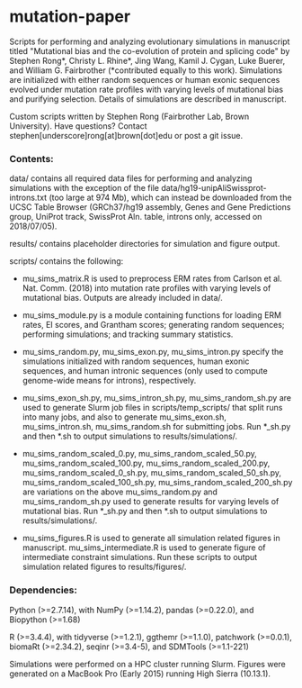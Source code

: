 # mutation-paper

Scripts for performing and analyzing evolutionary simulations in manuscript titled "Mutational bias and the co-evolution of protein and splicing code" by Stephen Rong\*, Christy L. Rhine\*, Jing Wang, Kamil J. Cygan, Luke Buerer, and William G. Fairbrother (\*contributed equally to this work). Simulations are initialized with either random sequences or human exonic sequences evolved under mutation rate profiles with varying levels of mutational bias and purifying selection. Details of simulations are described in manuscript.

Custom scripts written by Stephen Rong (Fairbrother Lab, Brown University). Have questions? Contact stephen[underscore]rong[at]brown[dot]edu or post a git issue.

### Contents:

data/ contains all required data files for performing and analyzing simulations with the exception of the file data/hg19-unipAliSwissprot-introns.txt (too large at 974 Mb), which can instead be downloaded from the UCSC Table Browser (GRCh37/hg19 assembly, Genes and Gene Predictions group, UniProt track, SwissProt Aln. table, introns only, accessed on 2018/07/05).

results/ contains placeholder directories for simulation and figure output.

scripts/ contains the following:

- mu_sims_matrix.R is used to preprocess ERM rates from Carlson et al. Nat. Comm. (2018) into mutation rate profiles with varying levels of mutational bias. Outputs are already included in data/.

- mu_sims_module.py is a module containing functions for loading  ERM rates, EI scores, and Grantham scores; generating random sequences; performing simulations; and tracking summary statistics.

- mu_sims_random.py, mu_sims_exon.py, mu_sims_intron.py specify the simulations initialized with random sequences, human exonic sequences, and human intronic sequences (only used to compute genome-wide means for introns), respectively.

- mu_sims_exon_sh.py, mu_sims_intron_sh.py, mu_sims_random_sh.py are used to generate Slurm job files in scripts/temp_scripts/ that split runs into many jobs, and also to generate mu_sims_exon.sh, mu_sims_intron.sh, mu_sims_random.sh for submitting jobs. Run \*\_sh.py and then \*.sh to output simulations to results/simulations/.

- mu_sims_random_scaled_0.py, mu_sims_random_scaled_50.py, mu_sims_random_scaled_100.py, mu_sims_random_scaled_200.py, mu_sims_random_scaled_0_sh.py, mu_sims_random_scaled_50_sh.py, mu_sims_random_scaled_100_sh.py, mu_sims_random_scaled_200_sh.py are variations on the above mu_sims_random.py and mu_sims_random_sh.py used to generate results for varying levels of mutational bias. Run \*\_sh.py and then \*.sh to output simulations to results/simulations/.

- mu_sims_figures.R is used to generate all simulation related figures in manuscript. mu_sims_intermediate.R is used to generate figure of intermediate constraint simulations. Run these scripts to output simulation related figures to results/figures/.

### Dependencies:
Python (>=2.7.14), with NumPy (>=1.14.2), pandas (>=0.22.0), and Biopython (>=1.68)

R (>=3.4.4), with tidyverse (>=1.2.1), ggthemr (>=1.1.0), patchwork (>=0.0.1), biomaRt (>=2.34.2), seqinr (>=3.4-5), and SDMTools (>=1.1-221)

Simulations were performed on a HPC cluster running Slurm. Figures were generated on a MacBook Pro (Early 2015) running High Sierra (10.13.1).
